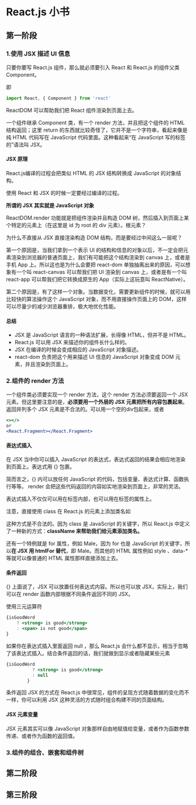 # React.js 小书
## 第一阶段
### 1.使用 JSX 描述 UI 信息
只要你要写 React.js 组件，那么就必须要引入 React 和 React.js 的组件父类 Component。

即
```js
import React, { Component } from 'react'
```
ReactDOM 可以帮助我们把 React 组件渲染到页面上去。

一个组件继承 Component 类，有一个 render 方法，并且把这个组件的 HTML 结构返回；这里 return 的东西就比较奇怪了，它并不是一个字符串，看起来像是纯 HTML 代码写在 JavaScript 代码里面。这种看起来“在 JavaScript 写的标签的”语法叫 JSX。

#### JSX 原理
React.js编译的过程会把类似 HTML 的 JSX 结构转换成 JavaScript 的对象结构。

使用 React 和 JSX 的时候一定要经过编译的过程。

**所谓的 JSX 其实就是 JavaScript 对象**

ReactDOM.render 功能就是把组件渲染并且构造 DOM 树，然后插入到页面上某个特定的元素上（在这里是 id 为 root 的 div 元素）。根元素？

为什么不直接从 JSX 直接渲染构造 DOM 结构，而是要经过中间这么一层呢？

第一个原因是，当我们拿到一个表示 UI 的结构和信息的对象以后，不一定会把元素渲染到浏览器的普通页面上，我们有可能把这个结构渲染到 canvas 上，或者是手机 App 上。所以这也是为什么会要把 react-dom 单独抽离出来的原因，可以想象有一个叫 react-canvas 可以帮我们把 UI 渲染到 canvas 上，或者是有一个叫 react-app 可以帮我们把它转换成原生的 App（实际上这玩意叫 ReactNative）。

第二个原因是，有了这样一个对象。当数据变化，需要更新组件的时候，就可以用比较快的算法操作这个 JavaScript 对象，而不用直接操作页面上的 DOM，这样可以尽量少的减少浏览器重排，极大地优化性能。

#### 总结
- JSX 是 JavaScript 语言的一种语法扩展，长得像 HTML，但并不是 HTML。
- React.js 可以用 JSX 来描述你的组件长什么样的。
- JSX 在编译的时候会变成相应的 JavaScript 对象描述。
- react-dom 负责把这个用来描述 UI 信息的 JavaScript 对象变成 DOM 元素，并且渲染到页面上。

### 2.组件的 render 方法
一个组件类必须要实现一个 render 方法，这个 render 方法必须要返回一个 JSX 元素。但这里要注意的是，**必须要用一个外层的 JSX 元素把所有内容包裹起来**。返回并列多个 JSX 元素是不合法的。可以用一个空的div包起来，或者
```jsx
<></>  
or
<React.Fragment></React.Fragment>
```
#### 表达式插入
在 JSX 当中你可以插入 JavaScript 的表达式，表达式返回的结果会相应地渲染到页面上。表达式用 {} 包裹。

简而言之，{} 内可以放任何 JavaScript 的代码，包括变量、表达式计算、函数执行等等。 render 会把这些代码返回的内容如实地渲染到页面上，非常的灵活。

表达式插入不仅仅可以用在标签内部，也可以用在标签的属性上。

注意，直接使用 class 在 React.js 的元素上添加类名如 <div class=“xxx”> 这种方式是不合法的。因为 class 是 JavaScript 的关键字，所以 React.js 中定义了一种新的方式：**className 来帮助我们给元素添加类名。**

还有一个特例就是 for 属性，例如 <label for='male'>Male</label>，因为 for 也是 JavaScript 的关键字，所以**在 JSX 用 htmlFor 替代**，即 <label htmlFor='male'>Male</label>。而其他的 HTML 属性例如 style 、data-* 等就可以像普通的 HTML 属性那样直接添加上去。
#### 条件返回
{} 上面说了，JSX 可以放置任何表达式内容。所以也可以放 JSX，实际上，我们可以在 render 函数内部根据不同条件返回不同的 JSX。

使用三元运算符
```jsx
{isGoodWord
    ? <strong> is good</strong>
    : <span> is not good</span>
}
```
如果你在表达式插入里面返回 null ，那么 React.js 会什么都不显示，相当于忽略了该表达式插入。结合条件返回的话，我们就做到显示或者隐藏某些元素
```jsx
{isGoodWord
          ? <strong> is good</strong>
          : null
        }
```
条件返回 JSX 的方式在 React.js 中很常见，组件的呈现方式随着数据的变化而不一样，你可以利用 JSX 这种灵活的方式随时组合构建不同的页面结构。
#### JSX 元素变量
JSX 元素其实可以像 JavaScript 对象那样自由地赋值给变量，或者作为函数参数传递、或者作为函数的返回值。
### 3.组件的组合、嵌套和组件树
## 第二阶段
## 第三阶段